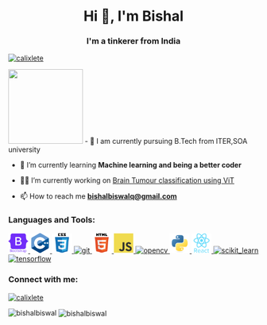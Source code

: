 <h1 align="center">Hi 👋, I'm Bishal</h1>
<h3 align="center">I'm a tinkerer from India</h3>

<p align="left"> <a href="https://twitter.com/calixlete" target="blank"><img src="https://img.shields.io/twitter/follow/calixlete?logo=twitter&style=for-the-badge" alt="calixlete" /></a> </p>
<img src="https://github.com/BishalBiswal/BishalBiswal/blob/main/a-bull-with-glasses-wearing-office-shirt-working-on-computer-611747640.png" width="150" height="150">
- 📝 I am currently pursuing B.Tech from ITER,SOA university

- 🌱 I’m currently learning **Machine learning and being a better coder**

- 👨‍💻 I’m currently working on [Brain Tumour classification using ViT](https://github.com/BishalBiswal/Improved-brain-tumour-classification-using-ViT)

- 📫 How to reach me **<bishalbiswalq@gmail.com>**

<h3 align="left">Languages and Tools:</h3>
<p align="left"> <a href="https://getbootstrap.com" target="_blank" rel="noreferrer"> <img src="https://raw.githubusercontent.com/devicons/devicon/master/icons/bootstrap/bootstrap-plain-wordmark.svg" alt="bootstrap" width="40" height="40"/> </a> <a href="https://www.w3schools.com/cpp/" target="_blank" rel="noreferrer"> <img src="https://raw.githubusercontent.com/devicons/devicon/master/icons/cplusplus/cplusplus-original.svg" alt="cplusplus" width="40" height="40"/> </a> <a href="https://www.w3schools.com/css/" target="_blank" rel="noreferrer"> <img src="https://raw.githubusercontent.com/devicons/devicon/master/icons/css3/css3-original-wordmark.svg" alt="css3" width="40" height="40"/> </a> <a href="https://git-scm.com/" target="_blank" rel="noreferrer"> <img src="https://www.vectorlogo.zone/logos/git-scm/git-scm-icon.svg" alt="git" width="40" height="40"/> </a> <a href="https://www.w3.org/html/" target="_blank" rel="noreferrer"> <img src="https://raw.githubusercontent.com/devicons/devicon/master/icons/html5/html5-original-wordmark.svg" alt="html5" width="40" height="40"/> </a> <a href="https://developer.mozilla.org/en-US/docs/Web/JavaScript" target="_blank" rel="noreferrer"> <img src="https://raw.githubusercontent.com/devicons/devicon/master/icons/javascript/javascript-original.svg" alt="javascript" width="40" height="40"/> </a> <a href="https://opencv.org/" target="_blank" rel="noreferrer"> <img src="https://www.vectorlogo.zone/logos/opencv/opencv-icon.svg" alt="opencv" width="40" height="40"/> </a> <a href="https://www.python.org" target="_blank" rel="noreferrer"> <img src="https://raw.githubusercontent.com/devicons/devicon/master/icons/python/python-original.svg" alt="python" width="40" height="40"/> </a> <a href="https://reactjs.org/" target="_blank" rel="noreferrer"> <img src="https://raw.githubusercontent.com/devicons/devicon/master/icons/react/react-original-wordmark.svg" alt="react" width="40" height="40"/> </a> <a href="https://scikit-learn.org/" target="_blank" rel="noreferrer"> <img src="https://upload.wikimedia.org/wikipedia/commons/0/05/Scikit_learn_logo_small.svg" alt="scikit_learn" width="40" height="40"/> </a> <a href="https://www.tensorflow.org" target="_blank" rel="noreferrer"> <img src="https://www.vectorlogo.zone/logos/tensorflow/tensorflow-icon.svg" alt="tensorflow" width="40" height="40"/> </a> </p>

<h3 align="left">Connect with me:</h3>
<p align="left">
<a href="https://twitter.com/calixlete" target="blank"><img align="center" src="https://raw.githubusercontent.com/rahuldkjain/github-profile-readme-generator/master/src/images/icons/Social/twitter.svg" alt="calixlete" height="30" width="40" /></a>
</p>

<p><img align="left" src="https://github-readme-stats.vercel.app/api/top-langs?username=bishalbiswal&show_icons=true&locale=en&layout=compact" alt="bishalbiswal" /></p>

<p>&nbsp;<img align="center" src="https://github-readme-stats.vercel.app/api?username=bishalbiswal&show_icons=true&locale=en" alt="bishalbiswal" /></p>
